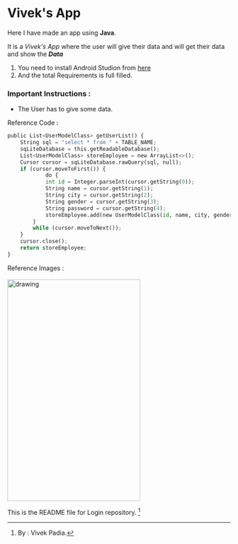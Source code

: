 # Vivek's App

Here I have made an app using **Java**. 

It is a *Vivek's App* where the user will give their data and will get their data and show the **_Data_** 

1. You need to install Android Studion from [here](https://www.python.org/downloads/)
3. And the total Requirements is full filled.

### Important Instructions :

* The User has to give some data.

Reference Code : 
```python
public List<UserModelClass> getUserList() {
	String sql = "select * from " + TABLE_NAME;
	sqLiteDatabase = this.getReadableDatabase();
	List<UserModelClass> storeEmployee = new ArrayList<>();
	Cursor cursor = sqLiteDatabase.rawQuery(sql, null);
	if (cursor.moveToFirst()) {
    		do {
			int id = Integer.parseInt(cursor.getString(0));
			String name = cursor.getString(1);
			String city = cursor.getString(2);
			String gender = cursor.getString(3);
			String password = cursor.getString(4);
			storeEmployee.add(new UserModelClass(id, name, city, gender, password));
		} 
		while (cursor.moveToNext());
	}
	cursor.close();
	return storeEmployee;
}
```

Reference Images : <br>
	<br><img src="app/src/main/res/drawable/ss.jpg" alt="drawing" width="300" height="500"/>

This is the README file for Login repository. [^1]

[^1]: By : Vivek Padia.
